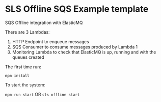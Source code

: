 # SLS Offline SQS Example template

SQS Offline integration with ElasticMQ

There are 3 Lambdas:

1) HTTP Endpoint to enqueue messages
2) SQS Consumer to consume messages produced by Lambda 1
3) Monitoring Lambda to check that ElasticMQ is up, running and with the queues created


The first time run:

`npm install`

To start the system:

`npm run start` OR `sls offline start`
